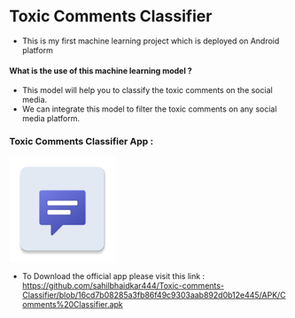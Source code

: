 # Toxic Comments Classifier

- This is my first machine learning project which is deployed on Android platform

#### What is the use of this machine learning model ?
- This model will help you to classify the toxic comments on the social media.
- We can integrate this model to filter the toxic comments on any social media platform.

### Toxic Comments Classifier App :
<img title="Toxic Comments Classifier" alt="App Icon" src="icons/ic_launcher.png">

- To Download the official app please visit this link : <br>
https://github.com/sahilbhaidkar444/Toxic-comments-Classifier/blob/16cd7b08285a3fb86f49c9303aab892d0b12e445/APK/Comments%20Classifier.apk

